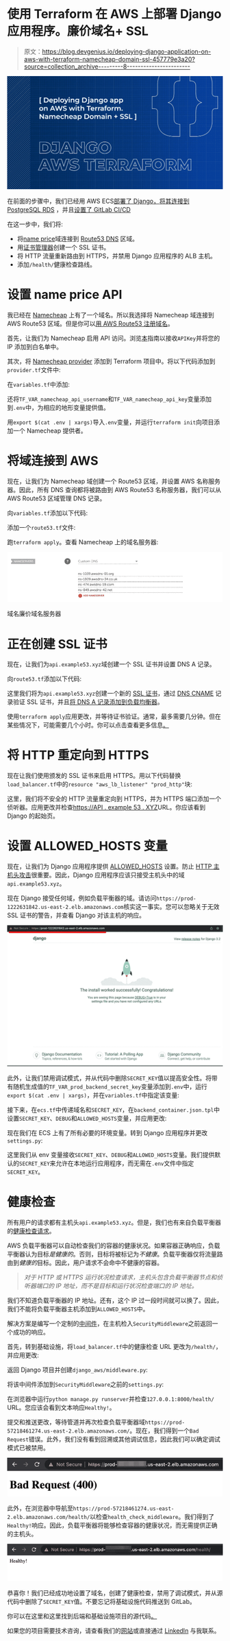 # 使用 Terraform 在 AWS 上部署 Django 应用程序。廉价域名+ SSL

> 原文：<https://blog.devgenius.io/deploying-django-application-on-aws-with-terraform-namecheap-domain-ssl-457779e3a20?source=collection_archive---------8----------------------->

![](img/87936be1f794648921a1e17987b842a1.png)

在前面的步骤中，我们已经用 AWS ECS[部署了 Django，](https://www.notion.so/Deploying-Django-Application-on-AWS-with-Terraform-Minimal-Working-Setup-a48cfb630cf344a7a4f9b0f20f57a385)[将其连接到 PostgreSQL RDS](https://www.notion.so/Deploying-Django-Application-on-AWS-with-Terraform-Connecting-PostgreSQL-RDS-b8349e46f19548bb8ec41d8e8d28a5b9) ，并且[设置了 GitLab CI/CD](https://www.notion.so/Deploying-Django-Application-on-AWS-with-Terraform-GitLab-CI-CD-900e9fadec1945c099f88504343d4e3f)

在这一步中，我们将:

*   将[name price](https://www.namecheap.com/)域连接到 [Route53 DNS](https://aws.amazon.com/route53/) 区域。
*   用[证书管理器](https://aws.amazon.com/certificate-manager/)创建一个 SSL 证书。
*   将 HTTP 流量重新路由到 HTTPS，并禁用 Django 应用程序的 ALB 主机。
*   添加`/health/`健康检查路线。

# 设置 name price API

我已经在 [Namecheap](https://www.namecheap.com/) 上有了一个域名。所以我选择将 Namecheap 域连接到 AWS Route53 区域。但是你可以[用 AWS Route53 注册域名](https://docs.aws.amazon.com/Route53/latest/DeveloperGuide/domain-register.html)。

首先，让我们为 Namecheap 启用 API 访问。浏览[本](https://www.namecheap.com/support/api/intro/)指南以接收`APIKey`并将您的 IP 添加到白名单中。

其次，将 [Namecheap provider](https://registry.terraform.io/providers/namecheap/namecheap/latest/docs) 添加到 Terraform 项目中。将以下代码添加到`provider.tf`文件中:

在`variables.tf`中添加:

还将`TF_VAR_namecheap_api_username`和`TF_VAR_namecheap_api_key`变量添加到`.env`中，为相应的地形变量提供值。

用`export $(cat .env | xargs)`导入`.env`变量，并运行`terraform init`向项目添加一个 Namecheap 提供者。

# 将域连接到 AWS

现在，让我们为 Namecheap 域创建一个 Route53 区域，并设置 AWS 名称服务器。因此，所有 DNS 查询都将被路由到 AWS Route53 名称服务器，我们可以从 AWS Route53 区域管理 DNS 记录。

向`variables.tf`添加以下代码:

添加一个`route53.tf`文件:

跑`terraform apply`。查看 Namecheap 上的域名服务器:

![](img/c7f6c755e6fa6f3d28777eb39e0b9c5d.png)

域名廉价域名服务器

# 正在创建 SSL 证书

现在，让我们为`api.example53.xyz`域创建一个 SSL 证书并设置 DNS A 记录。

向`route53.tf`添加以下代码:

这里我们将为`api.example53.xyz`创建一个新的 [SSL 证书](https://aws.amazon.com/certificate-manager/)，通过 [DNS CNAME](https://docs.aws.amazon.com/acm/latest/userguide/dns-validation.html) 记录验证 SSL 证书，并且[将 DNS A 记录添加到负载均衡器](https://docs.aws.amazon.com/Route53/latest/DeveloperGuide/routing-to-elb-load-balancer.html)。

使用`terraform apply`应用更改，并等待证书验证。通常，最多需要几分钟。但在某些情况下，可能需要几个小时。你可以点击查看更多信息[。](https://aws.amazon.com/blogs/security/easier-certificate-validation-using-dns-with-aws-certificate-manager/)

# 将 HTTP 重定向到 HTTPS

现在让我们使用颁发的 SSL 证书来启用 HTTPS。用以下代码替换`load_balancer.tf`中的`resource "aws_lb_listener" "prod_http"`块:

这里，我们将不安全的 HTTP 流量重定向到 HTTPS，并为 HTTPS 端口添加一个侦听器。应用更改并检查[https://API . example 53 . XYZ](https://api.example53.xyz)URL。你应该看到 Django 的起始页。

# 设置 ALLOWED_HOSTS 变量

现在，让我们为 Django 应用程序提供 [ALLOWED_HOSTS](https://docs.djangoproject.com/en/3.2/ref/settings/#std-setting-ALLOWED_HOSTS) 设置。防止 [HTTP 主机头攻击](https://docs.djangoproject.com/en/3.2/topics/security/#host-headers-virtual-hosting)很重要。因此，Django 应用程序应该只接受主机头中的域`api.example53.xyz`。

现在 Django 接受任何域，例如负载平衡器的域。请访问`https://prod-1222631842.us-east-2.elb.amazonaws.com`核实这一事实。您可以忽略关于无效 SSL 证书的警告，并查看 Django 对该主机的响应。

![](img/771970bfc3c18b72068ac41dbe95d8c9.png)

此外，让我们禁用调试模式，并从代码中删除`SECRET_KEY`值以提高安全性。将带有随机生成值的`TF_VAR_prod_backend_secret_key`变量添加到`.env`中，运行`export $(cat .env | xargs)`，并在`variables.tf`中指定该变量:

接下来，在`ecs.tf`中传递域名和`SECRET_KEY`，在`backend_container.json.tpl`中设置`SECRET_KEY`、`DEBUG`和`ALLOWED_HOSTS`变量，并应用更改:

现在我们在 ECS 上有了所有必要的环境变量。转到 Django 应用程序并更改`settings.py`:

这里我们从 env 变量接收`SECRET_KEY`、`DEBUG`和`ALLOWED_HOSTS`变量。我们提供默认的`SECRET_KEY`来允许在本地运行应用程序，而无需在`.env`文件中指定`SECRET_KEY`。

# 健康检查

所有用户的请求都有主机头`api.example53.xyz`。但是，我们也有来自负载平衡器的[健康检查请求](https://docs.aws.amazon.com/elasticloadbalancing/latest/network/target-group-health-checks.html)。

AWS 负载平衡器可以自动检查我们的容器的健康状况。如果容器正确响应，负载平衡器认为目标*是健康的*。否则，目标将被标记为*不健康*。负载平衡器仅将流量路由到*健康的*目标。因此，用户请求不会命中不健康的容器。

> *对于 HTTP 或 HTTPS 运行状况检查请求，主机头包含负载平衡器节点和侦听器端口的 IP 地址，而不是目标和运行状况检查端口的 IP 地址。*

我们不知道负载平衡器的 IP 地址。还有，这个 IP 过一段时间就可以换了。因此，我们不能将负载平衡器主机添加到`ALLOWED_HOSTS`中。

解决方案是编写一个定制的[中间件](https://docs.djangoproject.com/en/3.2/topics/http/middleware/)，在主机检入`SecurityMiddleware`之前返回一个成功的响应。

首先，转到基础设施，将`load_balancer.tf`中的健康检查 URL 更改为`/health/`，并应用更改:

返回 Django 项目并创建`django_aws/middleware.py`:

将该中间件添加到`SecurityMiddleware`之前的`settings.py`:

在浏览器中运行`python manage.py runserver`并检查`127.0.0.1:8000/health/` URL。您应该会看到文本响应`Healthy!`。

提交和推送更改，等待管道并再次检查负载平衡器域`https://prod-57218461274.us-east-2.elb.amazonaws.com/`。现在，我们得到一个`Bad Request`错误。此外，我们没有看到回溯或其他调试信息，因此我们可以确定调试模式已被禁用。

![](img/903fdec324b71297bb4d06437577f596.png)

此外，在浏览器中导航至`https://prod-57218461274.us-east-2.elb.amazonaws.com/health/`以检查`health_check_middleware`。我们得到了`Healthy!`响应。因此，负载平衡器将能够检查容器的健康状况，而无需提供正确的主机头。

![](img/66a1c9ef731e7d562ed32f82a9d78545.png)

恭喜你！我们已经成功地设置了域名，创建了健康检查，禁用了调试模式，并从源代码中删除了`SECRET_KEY`值。不要忘记将基础设施代码推送到 GitLab。

你可以在这里和这里找到后端和基础设施项目的源代码[。](https://gitlab.com/daiquiri-team/templates/django-aws/djaws-infrastructure)

如果您的项目需要技术咨询，请查看我们的[网站](https://daiquiri.team/services/technical-consulting?utm_medium=referral&utm_source=medium_blog&utm_campaign=django_aws_4)或直接通过 [LinkedIn](https://www.linkedin.com/in/yevhen-bondar/) 与我联系。